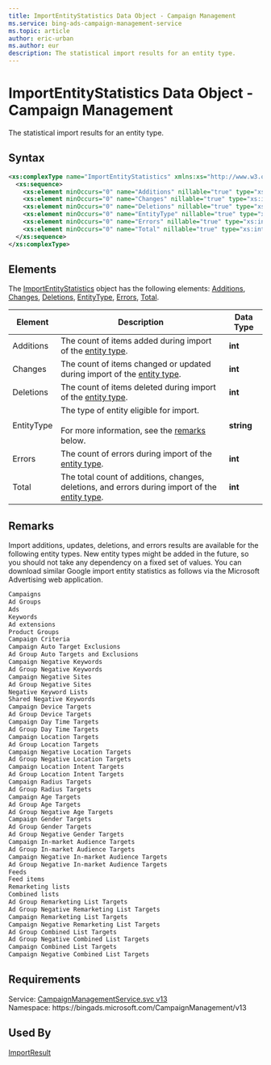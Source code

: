 ```yaml
---
title: ImportEntityStatistics Data Object - Campaign Management
ms.service: bing-ads-campaign-management-service
ms.topic: article
author: eric-urban
ms.author: eur
description: The statistical import results for an entity type.
---
```

# ImportEntityStatistics Data Object - Campaign Management
The statistical import results for an entity type.

## Syntax
```xml
<xs:complexType name="ImportEntityStatistics" xmlns:xs="http://www.w3.org/2001/XMLSchema">
  <xs:sequence>
    <xs:element minOccurs="0" name="Additions" nillable="true" type="xs:int" />
    <xs:element minOccurs="0" name="Changes" nillable="true" type="xs:int" />
    <xs:element minOccurs="0" name="Deletions" nillable="true" type="xs:int" />
    <xs:element minOccurs="0" name="EntityType" nillable="true" type="xs:string" />
    <xs:element minOccurs="0" name="Errors" nillable="true" type="xs:int" />
    <xs:element minOccurs="0" name="Total" nillable="true" type="xs:int" />
  </xs:sequence>
</xs:complexType>
```

## <a name="elements"></a>Elements

The [ImportEntityStatistics](importentitystatistics.md) object has the following elements: [Additions](#additions), [Changes](#changes), [Deletions](#deletions), [EntityType](#entitytype), [Errors](#errors), [Total](#total).

|Element|Description|Data Type|
|-----------|---------------|-------------|
|<a name="additions"></a>Additions|The count of items added during import of the [entity type](#entitytype).|**int**|
|<a name="changes"></a>Changes|The count of items changed or updated during import of the [entity type](#entitytype).|**int**|
|<a name="deletions"></a>Deletions|The count of items deleted during import of the [entity type](#entitytype).|**int**|
|<a name="entitytype"></a>EntityType|The type of entity eligible for import.<br/><br/>For more information, see the [remarks](#remarks) below.|**string**|
|<a name="errors"></a>Errors|The count of errors during import of the [entity type](#entitytype).|**int**|
|<a name="total"></a>Total|The total count of additions, changes, deletions, and errors during import of the [entity type](#entitytype).|**int**|

## <a name="remarks"></a>Remarks
Import additions, updates, deletions, and errors results are available for the following entity types. New entity types might be added in the future, so you should not take any dependency on a fixed set of values. You can download similar Google import entity statistics as follows via the Microsoft Advertising web application. 

```txt
Campaigns
Ad Groups
Ads
Keywords
Ad extensions
Product Groups
Campaign Criteria
Campaign Auto Target Exclusions
Ad Group Auto Targets and Exclusions
Campaign Negative Keywords
Ad Group Negative Keywords
Campaign Negative Sites
Ad Group Negative Sites
Negative Keyword Lists
Shared Negative Keywords
Campaign Device Targets
Ad Group Device Targets
Campaign Day Time Targets
Ad Group Day Time Targets
Campaign Location Targets
Ad Group Location Targets
Campaign Negative Location Targets
Ad Group Negative Location Targets
Campaign Location Intent Targets
Ad Group Location Intent Targets
Campaign Radius Targets
Ad Group Radius Targets
Campaign Age Targets
Ad Group Age Targets
Ad Group Negative Age Targets
Campaign Gender Targets
Ad Group Gender Targets
Ad Group Negative Gender Targets
Campaign In-market Audience Targets
Ad Group In-market Audience Targets
Campaign Negative In-market Audience Targets
Ad Group Negative In-market Audience Targets
Feeds
Feed items
Remarketing lists
Combined lists
Ad Group Remarketing List Targets
Ad Group Negative Remarketing List Targets
Campaign Remarketing List Targets
Campaign Negative Remarketing List Targets
Ad Group Combined List Targets
Ad Group Negative Combined List Targets
Campaign Combined List Targets
Campaign Negative Combined List Targets
```

## Requirements
Service: [CampaignManagementService.svc v13](https://campaign.api.bingads.microsoft.com/Api/Advertiser/CampaignManagement/v13/CampaignManagementService.svc)  
Namespace: https\://bingads.microsoft.com/CampaignManagement/v13  

## Used By
[ImportResult](importresult.md)  
